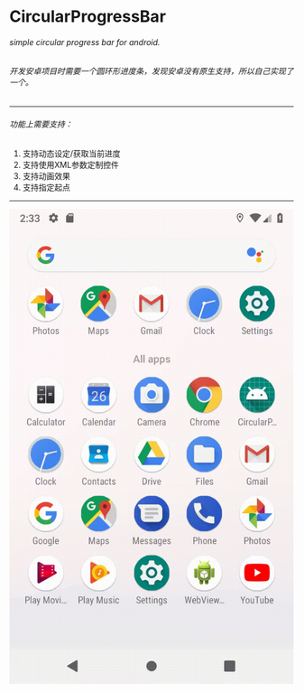 # CircularProgressBar
###### simple circular progress bar for android.
###### 开发安卓项目时需要一个圆环形进度条，发现安卓没有原生支持，所以自己实现了一个。
---
###### 功能上需要支持：
1. 支持动态设定/获取当前进度
2. 支持使用XML参数定制控件
3. 支持动画效果
4. 支持指定起点
-----------------------------------------

![image](https://github.com/XXXShaoZi/CircularProgressBar/blob/master/images/01.gif)
